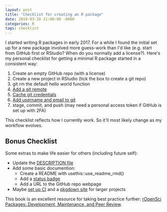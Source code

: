 ```yaml
---
layout: post
title: "Checklist for creating an R package"
date: 2019-03-20 21:00:00 -0000
categories: R
tags: checklist
---
```


I started writing R packages in early 2017. For a while I found the initial set up for a new package involved more guess-work than I'd like (e.g. start from GitHub first or RStudio? When do you normally add a license?).
Here's my personal checklist for getting a minimal R package started in a consistent way:

1. Create an empty GitHub repo (with a license)
1. Create a new project in RStudio (tick the box to create a git repo)
1. git rm the default hello world function
1. [Add a git remote](https://docs.github.com/en/get-started/getting-started-with-git/managing-remote-repositories)
1. [Cache git credentials](https://happygitwithr.com/credential-caching.html)
1. [Add username and email to git](https://happygitwithr.com/hello-git.html)
1. stage, commit, and push (may need a personal access token if GitHub is set up with 2FA)

This checklist reflects how I currently work. So it'll most likely change as my workflow evolves.

## Bonus Checklist
Some extras to make life easier for others (including future self):

- Update the [DESCRIPTION file](https://r-pkgs.org/description.html)
- Add some basic documention:
  - Create a README with usethis::use_readme_rmd()
  - Add a [status badge](https://www.repostatus.org/)
  - Add a URL to the GitHub repo webpage
- Maybe [set up CI](https://juliasilge.com/blog/beginners-guide-to-travis/) and a [pkgdown site](https://pkgdown.r-lib.org/) for larger projects

This book is an excellent resource for taking best practice further: [rOpenSci Packages: Development, Maintenance, and Peer Review](https://devguide.ropensci.org/).
